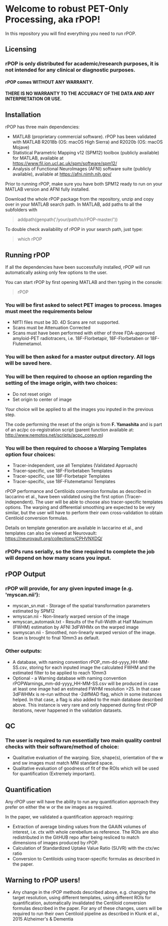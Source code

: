 # Welcome to robust PET-Only Processing, aka rPOP!
In this repository you will find everything you need to run rPOP.

## Licensing

### rPOP is only distributed for academic/research purposes, it is not intended for any clinical or diagnostic purposes. 
#### rPOP comes WITHOUT ANY WARRANTY. 
#### THERE IS NO WARRANTY TO THE ACCURACY OF THE DATA AND ANY INTERPRETATION OR USE.

## Installation

rPOP has three main dependencies:

-	MATLAB (proprietary commercial software). rPOP has been validated with MATLAB R2018b (OS: macOS High Sierra) and R2020b (OS: macOS Mojave) 
-	Statistical Parametric Mapping v12 (SPM12) toolbox (publicly available) for MATLAB, available at  https://www.fil.ion.ucl.ac.uk/spm/software/spm12/ 
-	Analysis of Functional NeuroImages (AFNI) software suite (publicly available), available at https://afni.nimh.nih.gov/

Prior to running rPOP, make sure you have both SPM12 ready to run on your MATLAB version and AFNI fully installed.

Download the whole rPOP package from the repository, unzip and copy over in your MATLAB search path. 
In MATLAB, add paths to all the subfolders with 

> addpath(genpath('/your/path/to/rPOP-master/'))

To double check availability of rPOP in your search path, just type:

> which rPOP

## Running rPOP

If all the dependencies have been successfully installed, rPOP will run automatically asking only few options to the user.

You can start rPOP by first opening MATLAB and then typing in the console: 

> rPOP

### You will be first asked to select PET images to process. Images must meet the requirements below

- NIfTI files must be 3D. 4D Scans are not supported.
- Scans must be Attenuation Corrected
- Scans must have been performed with either of three FDA-approved amyloid-PET radiotracers, i.e. 18F-Florbetapir, 18F-Florbetaben or 18F-Flutemetamol.

### You will be then asked for a master output directory. All logs will be saved here.

### You will be then required to choose an option regarding the setting of the image origin, with two choices:

- Do not reset origin
- Set origin to center of image

Your choice will be applied to all the images you inputed in the previous step.

The code performing the reset of the origin is from <b>F. Yamashita</b> and is part of an ac/pc co-registration script (parent function available at: http://www.nemotos.net/scripts/acpc_coreg.m)

### You will be then required to choose a Warping Templates option four choices:

- Tracer-independent, use all Templates (Validated Approach)
- Tracer-specific, use 18F-Florbetaben Templates
- Tracer-specific, use 18F-Florbetapir Templates
- Tracer-specific, use 18F-Flutemetamol Templates

rPOP performance and Centiloids conversion formulas as described in Iaccarino et al., have been validated using the first option (Tracer-independent).
The user will be able to choose also tracer-specific templates options. The warping and differential smoothing are expected to be very similar, but the user will have to perform their own cross-validation to obtain Centiloid conversion formulas. 

Details on template generation are available in Iaccarino et al., and templates can also be viewed at Neurovault: https://neurovault.org/collections/CPHVNXDQ/

### rPOPs runs serially, so the time required to complete the job will depend on how many scans you input.

## rPOP Output

### rPOP will provide, for any given inputed image (e.g. 'myscan.nii'):
- myscan_sn.mat - Storage of the spatial transformation parameters estimated by SPM12
- wmyscan.nii - Non-linearly warped version of the image
- wmyscan_automask.txt - Results of the Full-Width at Half Maximum (FWHM) estimation by AFNI 3dFWHMx on the warped image
- swmyscan.nii - Smoothed, non-linearly warped version of the image. Scan is brought to final 10mm3 as default. 

### Other outputs:
- A database, with naming convention rPOP_mm-dd-yyyy_HH-MM-SS.csv, storing for each inputed image the calculated FWHM and the estimated filter to be applied to reach 10mm3
- Optional - a Warning database with naming convention rPOPWarnings_mm-dd-yyyy_HH-MM-SS.csv will be produced in case at least one image had an estimated FWHM resolution >25. In that case 3dFWHMx is re-run without the -2difMAD flag, which in some instances helped. In that case, a flag is also added to the main database described above. This instance is very rare and only happened during first rPOP iterations, never happened in the validation datasets.

## QC 

### The user is required to run essentially two main quality control checks with their software/method of choice:
- Qualitative evaluation of the warping. Size, shape(s), orientation of the w and sw images must match MNI standard space. 
- Qualitative evaluation of goodness of fit of the ROIs which will be used for quantification (Extremely important). 

## Quantification

Any rPOP user will have the ability to run any quantification approach they prefer on either the w or the sw images as required. 

In the paper, we validated a quantification approach requiring:

- Extraction of average binding values from the GAAIN volumes of interest, i.e. ctx with whole cerebellum as reference. The ROIs are also redistributed in the GitHUB repo after being resliced to match dimensions of images produced by rPOP. 
- Calculation of Standardized Uptake Value Ratio (SUVR) with the ctx/wc ratio
- Conversion to Centiloids using tracer-specific formulas as described in the paper. 

## Warning to rPOP users!

- Any change in the rPOP methods described above, e.g. changing the target resolution, using different templates, using different ROIs for quantification, automatically invalidated the Centiloid conversion formulas described in the paper. For any of these changes, users will be required to run their own Centiloid pipeline as described in Klunk et al., 2015 Alzheimer's & Dementia
